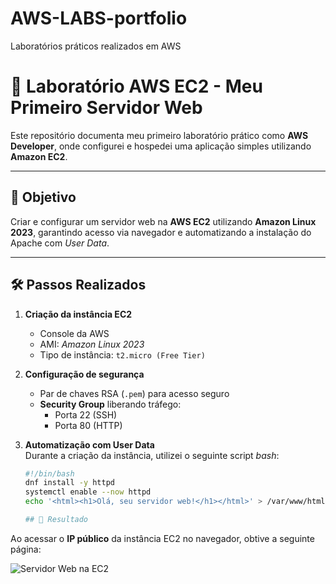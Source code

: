 # AWS-LABS-portfolio
Laboratórios práticos realizados em AWS
# 🚀 Laboratório AWS EC2 - Meu Primeiro Servidor Web

Este repositório documenta meu primeiro laboratório prático como **AWS Developer**, onde configurei e hospedei uma aplicação simples utilizando **Amazon EC2**.

---

## 🔹 Objetivo
Criar e configurar um servidor web na **AWS EC2** utilizando **Amazon Linux 2023**, garantindo acesso via navegador e automatizando a instalação do Apache com *User Data*.

---

## 🛠️ Passos Realizados

1. **Criação da instância EC2**  
   - Console da AWS  
   - AMI: *Amazon Linux 2023*  
   - Tipo de instância: `t2.micro (Free Tier)`  

2. **Configuração de segurança**  
   - Par de chaves RSA (`.pem`) para acesso seguro  
   - **Security Group** liberando tráfego:  
     - Porta 22 (SSH)  
     - Porta 80 (HTTP)  

3. **Automatização com User Data**  
   Durante a criação da instância, utilizei o seguinte script *bash*:  

   ```bash
   #!/bin/bash
   dnf install -y httpd
   systemctl enable --now httpd
   echo '<html><h1>Olá, seu servidor web!</h1></html>' > /var/www/html/index.html

   ## 📸 Resultado

Ao acessar o **IP público** da instância EC2 no navegador, obtive a seguinte página:

![Servidor Web na EC2](./imgem/)

